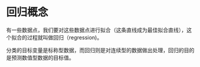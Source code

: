 # **回归概念**

有一些数据点，我们要对这些数据点进行拟合（这条直线成为最佳拟合直线），这个拟合的过程就叫做回归（regression)。

分类的目标变量是标称型数据，而回归则是对连续型的数据做出处理，回归的目的是预测数值型数据的目标值。